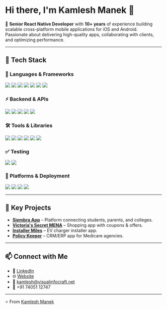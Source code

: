 # Hi there, I'm Kamlesh Manek 👋  

🚀 **Senior React Native Developer** with **10+ years** of experience building scalable cross-platform mobile applications for iOS and Android.  
Passionate about delivering high-quality apps, collaborating with clients, and optimizing performance.  

---

## 🔧 Tech Stack  

### 🚀 Languages & Frameworks  
<p>
  <img src="https://img.shields.io/badge/React_Native-61DAFB?style=for-the-badge&logo=react&logoColor=black" />
  <img src="https://img.shields.io/badge/JavaScript-F7DF1E?style=for-the-badge&logo=javascript&logoColor=black" />
  <img src="https://img.shields.io/badge/TypeScript-3178C6?style=for-the-badge&logo=typescript&logoColor=white" />
  <img src="https://img.shields.io/badge/Redux-764ABC?style=for-the-badge&logo=redux&logoColor=white" />
  <img src="https://img.shields.io/badge/HTML5-E34F26?style=for-the-badge&logo=html5&logoColor=white" />
  <img src="https://img.shields.io/badge/CSS3-1572B6?style=for-the-badge&logo=css3&logoColor=white" />
  <img src="https://img.shields.io/badge/Java-ED8B00?style=for-the-badge&logo=java&logoColor=white" />
</p>

### ⚡ Backend & APIs  
<p>
  <img src="https://img.shields.io/badge/Node.js-339933?style=for-the-badge&logo=nodedotjs&logoColor=white" />
  <img src="https://img.shields.io/badge/Laravel-FF2D20?style=for-the-badge&logo=laravel&logoColor=white" />
  <img src="https://img.shields.io/badge/Firebase-FFCA28?style=for-the-badge&logo=firebase&logoColor=black" />
  <img src="https://img.shields.io/badge/GraphQL-E10098?style=for-the-badge&logo=graphql&logoColor=white" />
  <img src="https://img.shields.io/badge/REST-02569B?style=for-the-badge&logo=postman&logoColor=white" />
</p>

### 🛠 Tools & Libraries  
<p>
  <img src="https://img.shields.io/badge/Expo-000020?style=for-the-badge&logo=expo&logoColor=white" />
  <img src="https://img.shields.io/badge/React_Native_Elements-61DAFB?style=for-the-badge&logo=react&logoColor=black" />
  <img src="https://img.shields.io/badge/NativeBase-8E2DE2?style=for-the-badge&logoColor=white" />
  <img src="https://img.shields.io/badge/Git-F05032?style=for-the-badge&logo=git&logoColor=white" />
  <img src="https://img.shields.io/badge/Bitbucket-0052CC?style=for-the-badge&logo=bitbucket&logoColor=white" />
  <img src="https://img.shields.io/badge/Visual_Studio-5C2D91?style=for-the-badge&logo=visualstudio&logoColor=white" />
</p>

### ✅ Testing  
<p>
  <img src="https://img.shields.io/badge/Jest-C21325?style=for-the-badge&logo=jest&logoColor=white" />
  <img src="https://img.shields.io/badge/Unit_Testing-00A4EF?style=for-the-badge&logo=testinglibrary&logoColor=white" />
</p>

### 📱 Platforms & Deployment  
<p>
  <img src="https://img.shields.io/badge/Android_Studio-3DDC84?style=for-the-badge&logo=androidstudio&logoColor=white" />
  <img src="https://img.shields.io/badge/Xcode-147EFB?style=for-the-badge&logo=xcode&logoColor=white" />
  <img src="https://img.shields.io/badge/Play_Store-414141?style=for-the-badge&logo=googleplay&logoColor=white" />
  <img src="https://img.shields.io/badge/App_Store-0D96F6?style=for-the-badge&logo=appstore&logoColor=white" />
</p>

---

## 📌 Key Projects  

- **[Siembra App](https://apps.apple.com/us/app/college-connect/id1578227592)** – Platform connecting students, parents, and colleges.  
- **[Victoria's Secret MENA](https://apps.apple.com/ca/app/victorias-secret-mena/id1559906965)** – Shopping app with coupons & offers.  
- **[Installer Miles](https://apps.apple.com/in/app/installer-miles/id1605960089)** – EV charger installer app.  
- **[Policy Keeper](https://apps.apple.com/us/app/policy-keeper-mobile/id6708232852)** – CRM/ERP app for Medicare agencies.  

---

## 📫 Connect with Me  

- 💼 [LinkedIn](https://www.linkedin.com/in/kamleshmanek/)  
- 🌐 [Website](http://www.visualinfocraft.com/)  
- 📧 kamlesh@visualinfocraft.net  
- 📱 +91 74051 12747  

---
⭐️ From [Kamlesh Manek](https://github.com/your-github-username)
